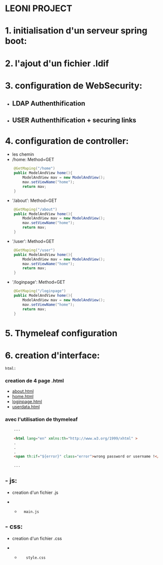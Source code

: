 # LEONI PROJECT
#

# 1. initialisation d'un serveur spring boot:

#

# 2. l'ajout d'un fichier .ldif

#

# 3. configuration de WebSecurity:
- ##  LDAP Authenthification
- ##  USER Authenthification + securing links
#

# 4. configuration de controller:
- les chemin
- /home: Method=GET
``` java
    @GetMaping("/home")
    public ModelAndView home(){
        ModelAndView mav = new ModelAndView();
        mav.setViewName("home");
        return mav;
    }

```
- '/about': Method=GET
``` java
    @GetMaping("/about")
    public ModelAndView home(){
        ModelAndView mav = new ModelAndView();
        mav.setViewName("home");
        return mav;
    }

```
- '/user': Method=GET
``` java
    @GetMaping("/user")
    public ModelAndView home(){
        ModelAndView mav = new ModelAndView();
        mav.setViewName("home");
        return mav;
    }

```
- '/loginpage': Method=GET
``` java
    @GetMaping("/loginpage")
    public ModelAndView home(){
        ModelAndView mav = new ModelAndView();
        mav.setViewName("home");
        return mav;
    }

```
#
# 5. Thymeleaf configuration

#
# 6.  creation d'interface:
    html:
###        creation de 4 page .html
-   [about.html](https://github.com/khalilrached/spring-LDAP-Angular/blob/master/back-end/src/main/resources/templates/about.html)
-   [home.html](https://github.com/khalilrached/spring-LDAP-Angular/blob/master/back-end/src/main/resources/templates/home.html)
-   [loginpage.html](https://github.com/khalilrached/spring-LDAP-Angular/blob/master/back-end/src/main/resources/templates/loginpage.html)
-   [userdata.html](https://github.com/khalilrached/spring-LDAP-Angular/blob/master/back-end/src/main/resources/templates/user/userdata.html)
        
### avec l'utilisation de thymeleaf

``` html
    ...
    
    <html lang="en" xmlns:th="http://www.w3.org/1999/xhtml" >
    .
    .
    .
    <span th:if="${error}" class="error">wrong password or username !</span>
    
    ...
```

## - js:

*   creation d'un fichier .js

* -       main.js

## - css:

*  creation d'un fichier .css

* -        style.css
